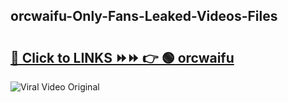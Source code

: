 
 ## orcwaifu-Only-Fans-Leaked-Videos-Files

# <h2><a href="https://mediaupload.pro?orcwaifu">🔗 Click to LINKS ⏩⏩ 👉 🟢 orcwaifu </a></h2>

<a href="https://mediaupload.pro?orcwaifu" rel="nofollow" data-target="animated-image.originalLink"><img src="https://i.ibb.co.com/xMMVF88/686577567.gif" alt="Viral Video Original" style="max-width: 100%; display: inline-block;" data-target="animated-image.originalImage"></a>